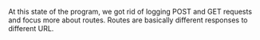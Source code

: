 At this state of the program, we got rid of logging POST and GET requests and focus more about routes. Routes are basically different responses to different URL.

